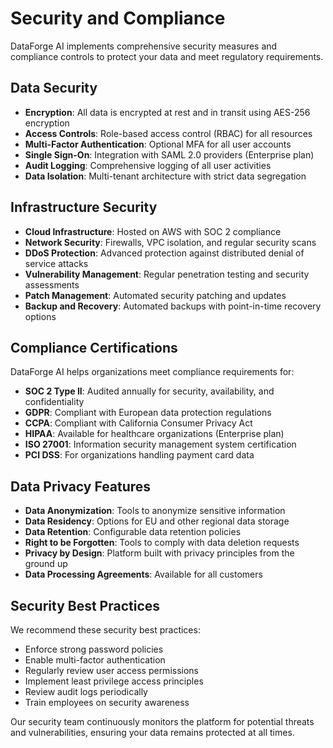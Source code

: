 # Security and Compliance

DataForge AI implements comprehensive security measures and compliance controls to protect your data and meet regulatory requirements.

## Data Security

- **Encryption**: All data is encrypted at rest and in transit using AES-256 encryption
- **Access Controls**: Role-based access control (RBAC) for all resources
- **Multi-Factor Authentication**: Optional MFA for all user accounts
- **Single Sign-On**: Integration with SAML 2.0 providers (Enterprise plan)
- **Audit Logging**: Comprehensive logging of all user activities
- **Data Isolation**: Multi-tenant architecture with strict data segregation

## Infrastructure Security

- **Cloud Infrastructure**: Hosted on AWS with SOC 2 compliance
- **Network Security**: Firewalls, VPC isolation, and regular security scans
- **DDoS Protection**: Advanced protection against distributed denial of service attacks
- **Vulnerability Management**: Regular penetration testing and security assessments
- **Patch Management**: Automated security patching and updates
- **Backup and Recovery**: Automated backups with point-in-time recovery options

## Compliance Certifications

DataForge AI helps organizations meet compliance requirements for:

- **SOC 2 Type II**: Audited annually for security, availability, and confidentiality
- **GDPR**: Compliant with European data protection regulations
- **CCPA**: Compliant with California Consumer Privacy Act
- **HIPAA**: Available for healthcare organizations (Enterprise plan)
- **ISO 27001**: Information security management system certification
- **PCI DSS**: For organizations handling payment card data

## Data Privacy Features

- **Data Anonymization**: Tools to anonymize sensitive information
- **Data Residency**: Options for EU and other regional data storage
- **Data Retention**: Configurable data retention policies
- **Right to be Forgotten**: Tools to comply with data deletion requests
- **Privacy by Design**: Platform built with privacy principles from the ground up
- **Data Processing Agreements**: Available for all customers

## Security Best Practices

We recommend these security best practices:
- Enforce strong password policies
- Enable multi-factor authentication
- Regularly review user access permissions
- Implement least privilege access principles
- Review audit logs periodically
- Train employees on security awareness

Our security team continuously monitors the platform for potential threats and vulnerabilities, ensuring your data remains protected at all times.
